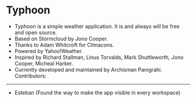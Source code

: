 Typhoon
=======

- Typhoon is a simple weather application. It is and always will be free and open source.
- Based on Stormcloud by Jono Cooper.
- Thanks to Adam Whitcroft for Climacons.
- Powered by Yahoo!Weather.
- Inspired by Richard Stallman, Linus Torvalds, Mark Shuttleworth, Jono Cooper, Micheal Harker.
- Currently developed and maintained by Archisman Panigrahi.
Contributors:
--------------
- Esteban (Found the way to make the app visible in every workspace) 
